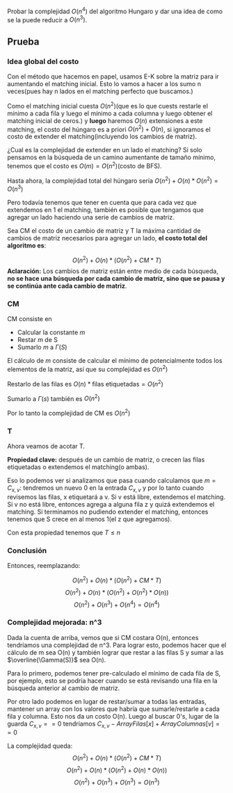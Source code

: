 Probar la complejidad $O(n^4)$ del algoritmo Hungaro y dar una idea de como se la puede reducir a $O(n^3)$.

## Prueba

### Idea global del costo

Con el método que hacemos en papel, usamos E-K sobre la matriz para ir aumentando el matching inicial. Esto lo vamos a hacer a los sumo n veces(pues hay n lados en el matching perfecto que buscamos.)

Como el matching inicial cuesta $O(n^2)$(que es lo que cuests restarle el mínimo a cada fila y luego el mínimo a cada columna y luego obtener el matching inicial de ceros.) y **luego** haremos $O(n)$ extensiones a este matching, el costo del húngaro es a priori $O(n^2) + O(n)$, si ignoramos el costo de extender el matching(incluyendo los cambios de matriz).

¿Cual es la complejidad de extender en un lado el matching? Si solo pensamos en la búsqueda de un camino aumentante de tamaño mínimo, tenemos que el costo es $O(m) = O(n^2)$(costo de BFS).

Hasta ahora, la complejidad total del húngaro sería $O(n^2) + O(n) * O(n^2) = O(n^3)$

Pero todavía tenemos que tener en cuenta que para cada vez que extendemos en 1 el matching, también es posible que tengamos que agregar un lado haciendo una serie de cambios de matriz.

Sea CM el costo de un cambio de matriz y T la máxima cantidad de cambios de matriz necesarios para agregar un lado, **el costo total del algoritmo es**:

$$O(n^2) + O(n) * (O(n^2) + CM * T)$$
**Aclaración:** Los cambios de matriz están entre medio de cada búsqueda, **no se hace una búsqueda por cada cambio de matriz, sino que se pausa y se continúa ante cada cambio de matriz**. 

### CM
CM consiste en
- Calcular la constante $m$
- Restar $m$ de S 
- Sumarlo $m$ a $\Gamma(S)$

El cálculo de $m$ consiste de calcular el mínimo de potencialmente todos los elementos de la matriz, así que su complejidad es $O(n^2)$

Restarlo de las filas es $O(n) * \text {filas etiquetadas} = O(n^2)$

Sumarlo a $\Gamma(s)$ también es $O(n^2)$

Por lo tanto la complejidad de CM es $O(n^2)$

### T
Ahora veamos de acotar T.

**Propiedad clave:** después de un cambio de matriz, o crecen las filas etiquetadas o extendemos el matching(o ambas).

Eso lo podemos ver si analizamos que pasa cuando calculamos que $m = C_{x, v}$: tendremos un nuevo 0 en la entrada $C_{x,v}$ y por lo tanto cuando revisemos las filas, x etiquetará a v. Si v está libre, extendemos el matching. Si v no está libre, entonces agrega a alguna fila z y quizá extendemos el matching. Si terminamos no pudiendo extender el matching, entonces tenemos que S crece en al menos 1(el z que agregamos).

Con esta propiedad tenemos que $T \le n$ 


### Conclusión
Entonces, reemplazando:

$$O(n^2) + O(n) * (O(n^2) + CM * T)$$
$$O(n^2) + O(n) * (O(n^2) + O(n^2) * O(n))$$
$$O(n^2) + O(n^3) + O(n^4) = O(n^4)$$




### Complejidad mejorada: n^3

Dada la cuenta de arriba, vemos que si CM costara O(n), entonces tendríamos una complejidad de n^3. Para lograr esto, podemos hacer que el cálculo de m sea O(n) y también lograr que restar a las filas S y sumar a las $\overline{\Gamma(S)}$ sea O(n).

Para lo primero, podemos tener pre-calculado el mínimo de cada fila de S, por ejemplo, esto se podría hacer cuando se está revisando una fila en la búsqueda anterior al cambio de matriz.

Por otro lado podemos en lugar de restar/sumar a todas las entradas, mantener un array con los valores que habría que sumarle/restarle a cada fila y columna. Esto nos da un costo O(n). Luego al buscar 0's, lugar de la guarda $C_{x, v} == 0$ tendríamos $C_{x, v} - ArrayFilas[x] + ArrayColumnas[v] == 0$


La complejidad queda:
$$O(n^2) + O(n) * (O(n^2) + CM * T)$$
$$O(n^2) + O(n) * (O(n^2) + O(n) * O(n))$$
$$O(n^2) + O(n^3) + O(n^3) = O(n^3)$$

